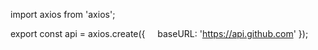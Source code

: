 import axios from 'axios'; 
  
 export const api = axios.create({ 
     baseURL: 'https://api.github.com' 
 });
